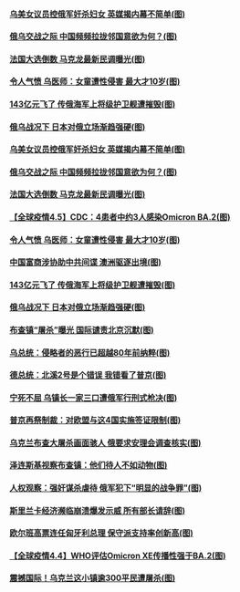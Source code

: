 #### [乌美女议员控俄军奸杀妇女 英媒揭内幕不简单(图)](../pages/p9/1002649.md) 
#### [俄乌交战之际 中国频频拉拢邻国意欲为何？(图)](../pages/p9/1002636.md) 
#### [法国大选倒数 马克龙最新民调曝光(图)](../pages/p9/1002627.md) 
#### [令人气愤 乌医师：女童遭性侵害 最大才10岁(图)](../pages/p9/1002583.md) 
#### [143亿元飞了 传俄海军上将级护卫舰遭摧毁(图)](../pages/p9/1002516.md) 
#### [俄乌战况下 日本对俄立场渐趋强硬(图)](../pages/p9/1002497.md) 
#### [乌美女议员控俄军奸杀妇女 英媒揭内幕不简单(图)](../pages/p9/1002649.md) 
#### [俄乌交战之际 中国频频拉拢邻国意欲为何？(图)](../pages/p9/1002636.md) 
#### [法国大选倒数 马克龙最新民调曝光(图)](../pages/p9/1002627.md) 
#### [【全球疫情4.5】CDC：4患者中约3人感染Omicron BA.2(图)](../pages/p9/1002611.md) 
#### [令人气愤 乌医师：女童遭性侵害 最大才10岁(图)](../pages/p9/1002583.md) 
#### [中国富商涉协助中共间谍 澳洲驱逐出境(图)](../pages/p9/1002592.md) 
#### [143亿元飞了 传俄海军上将级护卫舰遭摧毁(图)](../pages/p9/1002516.md) 
#### [俄乌战况下 日本对俄立场渐趋强硬(图)](../pages/p9/1002497.md) 
#### [布查镇“屠杀”曝光 国际谴责北京沉默(图)](../pages/p9/1002581.md) 
#### [乌总统：侵略者的恶行已超越80年前纳粹(图)](../pages/p9/1002579.md) 
#### [德总统：北溪2号是个错误 我错看了普京(图)](../pages/p9/1002566.md) 
#### [宁死不屈 乌镇长一家三口遭俄军行刑式枪决(图)](../pages/p9/1002498.md) 
#### [普京再祭制裁：对欧盟与这4国实施签证限制(图)](../pages/p9/1002561.md) 
#### [乌克兰布查大屠杀画面骇人 俄要求安理会调查核实(图)](../pages/p9/1002512.md) 
#### [泽连斯基视察布查镇：他们待人不如动物(图)](../pages/p9/1002557.md) 
#### [人权观察：强奸谋杀虐待 俄军犯下“明显的战争罪”(图)](../pages/p9/1002467.md) 
#### [斯里兰卡经济濒临崩溃爆发示威 所有部长请辞(图)](../pages/p9/1002527.md) 
#### [欧尔班高票连任匈牙利总理 保守派支持率创新高(图)](../pages/p9/1002507.md) 
#### [【全球疫情4.4】WHO评估Omicron XE传播性强于BA.2(图)](../pages/p9/1002503.md) 
#### [震撼国际！乌克兰这小镇逾300平民遭屠杀(图)](../pages/p9/1002495.md) 

